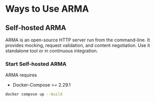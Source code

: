 # Ways to Use ARMA

## Self-hosted ARMA

ARMA is an open-source HTTP server run from the command-line. It provides mocking, request validation, and content negotiation. Use it standalone tool or in continuous integration.

### Start Self-hosted ARMA

ARMA requires

- Docker-Compose >= 2.29.1

```bash
docker compose up --build
```